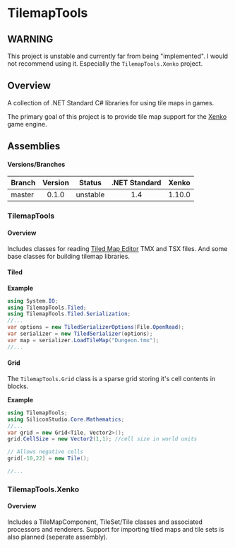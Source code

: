 # TilemapTools

## WARNING

This project is unstable and currently far from being "implemented". I would not recommend using it. Especially the `TilemapTools.Xenko` project.

## Overview 

A collection of .NET Standard C# libraries for using tile maps in games.

The primary goal of this project is to provide tile map support for the [Xenko](http://xenko.com) game engine.


## Assemblies

#### Versions/Branches

| Branch | Version |  Status  | .NET Standard | Xenko  |
| ------ |:-------:| :-------:| :------------:| :----: |
| master | 0.1.0   | unstable | 1.4           | 1.10.0 |


### TilemapTools

#### Overview

Includes classes for reading [Tiled Map Editor](http://www.mapeditor.org/) TMX and TSX files. And some base classes for building tilemap libraries.


#### Tiled

**Example**
```C#
using System.IO;
using TilemapTools.Tiled;
using TilemapTools.Tiled.Serialization;
//...
var options = new TiledSerializerOptions(File.OpenRead);
var serializer = new TiledSerializer(options);
var map = serializer.LoadTileMap("Dungeon.tmx");
//...
```


#### Grid

The `TilemapTools.Grid` class is a sparse grid storing it's cell contents in blocks.

**Example**
```C#
using TilemapTools;
using SiliconStudio.Core.Mathematics;
//...
var grid = new Grid<Tile, Vector2>();
grid.CellSize = new Vector2(1,1); //cell size in world units

// Allows negative cells
grid[-10,22] = new Tile();

//...
```

### TilemapTools.Xenko

#### Overview

Includes a TileMapComponent, TileSet/Tile classes and associated processors and renderers. Support for importing tiled maps and tile sets is also planned (seperate assembly).


